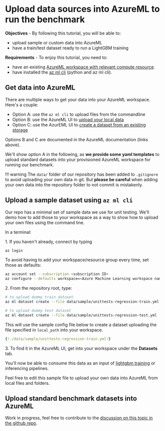 # Upload data sources into AzureML to run the benchmark

**Objectives** - By following this tutorial, you will be able to:

- upload sample or custom data into AzureML
- have a train/test dataset ready to run a LightGBM training

**Requirements** - To enjoy this tutorial, you need to:
- have an existing [AzureML workspace with relevant compute resource](azure-setup.md).
- have installed the [az ml cli](../install.md) (python and az ml cli).

## Get data into AzureML

There are multiple ways to get your data into your AzureML workspace. Here's a couple:

- Option A: use the `az ml cli` to upload files from the commandline
- Option B: use the AzureML UI to [upload your local data](https://docs.microsoft.com/en-us/azure/machine-learning/how-to-connect-data-ui)
- Option C: use the AzurEML UI to [create a dataset from an existing storage](https://docs.microsoft.com/en-us/azure/machine-learning/how-to-connect-data-ui)

Options B and C are documented in the AzureML documentation (links above).

We'll show option A in the following, as **we provide some yaml templates** to upload standard datasets into your provisioned AzureML workspace for running our benchmark.

!!! warning
    The `data/` folder of our repository has been added to `.gitignore` to avoid uploading your own data in git. But **please be careful** when adding your own data into the repository folder to not commit is mistakenly.

## Upload a sample dataset using `az ml cli`

Our repo has a minimal set of sample data we use for unit testing. We'll demo how to add those to your workspace as a way to show how to upload your own files using the command line.

In a terminal:

1\. If you haven't already, connect by typing

```bash
az login
```

To avoid having to add your workspace/resource group every time, set those as defaults:

```bash
az account set --subscription <subscription ID>
az configure --defaults workspace=<Azure Machine Learning workspace name> group=<resource group>
```

2\. From the repository root, type:

```bash
# to upload dummy train dataset
az ml dataset create --file data/sample/unittests-regression-train.yml

# to upload dummy test dataset
az ml dataset create --file data/sample/unittests-regression-test.yml
```

This will use the sample config file below to create a dataset uploading the file specified in `local_path` into your workspace.

``` yaml
{!./data/sample/unittests-regression-train.yml!}
```

3\. To find it in the AzureML UI, get into your workspace under the **Datasets** tab.

You'll now be able to consume this data as an input of [lightgbm training](train-on-your-data.md) or inferencing pipelines.

Feel free to edit this sample file to upload your own data into AzureML from local files and folders.

## Upload standard benchmark datasets into AzureML

Work in progress, feel free to contribute to the [discussion on this topic in the github repo](https://github.com/microsoft/lightgbm-benchmark/discussions/131).